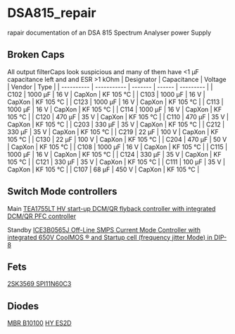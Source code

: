 # DSA815_repair
rapair documentation of an DSA 815 Spectrum Analyser power Supply

## Broken Caps
All output filterCaps look suspicious and many of them have <1 μF capacitance left and and ESR >1 kOhm
| Designator | Capacitance | Voltage | Vendor | Type      | 
| ---------- | ----------- | ------- | ------ | --------- |
| C102       | 1000 μF     | 16 V    | CapXon | KF 105 °C |
| C103       | 1000 μF     | 16 V    | CapXon | KF 105 °C |
| C123       | 1000 μF     | 16 V    | CapXon | KF 105 °C |
| C113       | 1000 μF     | 16 V    | CapXon | KF 105 °C |
| C114       | 1000 μF     | 16 V    | CapXon | KF 105 °C |
| C120       |  470 μF     | 35 V    | CapXon | KF 105 °C |
| C110       |  470 μF     | 35 V    | CapXon | KF 105 °C |
| C203       |  330 μF     | 35 V    | CapXon | KF 105 °C |
| C212       |  330 μF     | 35 V    | CapXon | KF 105 °C |
| C219       |  22 μF      | 100 V   | CapXon | KF 105 °C |
| C130       |  22 μF      | 100 V   | CapXon | KF 105 °C |
| C204       |  470 μF     | 50 V    | CapXon | KF 105 °C |
| C108       |  1000 μF    | 16 V   | CapXon | KF 105 °C |
| C115       |  1000 μF    | 16 V   | CapXon | KF 105 °C |
| C124       |  330 μF     | 35 V   | CapXon | KF 105 °C |
| C121       |  330 μF     | 35 V   | CapXon | KF 105 °C |
| C111       |  100 μF     | 35 V   | CapXon | KF 105 °C |
| C107       |  68 μF      | 450 V   | CapXon | KF 105 °C |


## Switch Mode controllers

Main [TEA1755LT
HV start-up DCM/QR flyback controller with integrated
DCM/QR PFC controller](https://www.mouser.de/datasheet/2/302/TEA1755LT-3139535.pdf)

Standby [ICE3B0565J Off-Line SMPS Current Mode
Controller with integrated 650V
CoolMOS ® and Startup cell
(frequency jitter Mode) in DIP-8](https://www.mouser.de/datasheet/2/196/Infineon_ICE3BXX65J_DS_v02_09_en-1226717.pdf) 

## Fets

[2SK3569 ](https://www.mouser.com/datasheet/2/408/2SK3569_datasheet_en_20100129-1760726.pdf?srsltid=AfmBOoqOfAcmhnEl1CbtQnjtN7u57uDR2veouXWp1996Qa7RFYuwRC6d)
[SPI11N60C3](https://www.infineon.com/dgdl/Infineon-SPP_I_A11N60C3_E8185-DS-v03_03-EN.pdf?fileId=db3a3043163797a6011638a2fdee01a3)

## Diodes
[MBR B10100](https://www.mouser.com/catalog/specsheets/mbr10100.pdf?srsltid=AfmBOora0FWSBqrYTXQP6bggfBUvFZGf9zUhdGbjF-tB9XX7xbbk-SA4)
[HY ES2D](https://assets.nexperia.com/documents/data-sheet/ES2D.pdf)


